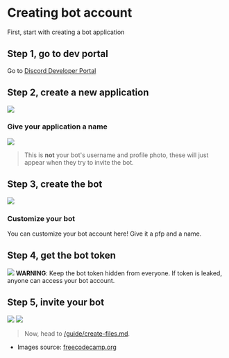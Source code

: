 # Creating bot account
First, start with creating a bot application

## Step 1, go to dev portal
Go to [Discord Developer Portal](https://discord.com/developers/applications)

## Step 2, create a new application
![](https://www.freecodecamp.org/news/content/images/2020/11/image-117.png)
### Give your application a name
![](https://www.freecodecamp.org/news/content/images/2020/11/image-118.png)
> This is **not** your bot's username and profile photo, these will just appear when they try to invite the bot.

## Step 3, create the bot
![](https://www.freecodecamp.org/news/content/images/size/w1000/2020/11/image-119.png)
### Customize your bot
You can customize your bot account here! Give it a pfp and a name.

## Step 4, get the bot token
![](https://www.freecodecamp.org/news/content/images/size/w1000/2020/11/image-122.png)
**WARNING**: Keep the bot token hidden from everyone. If token is leaked, anyone can access your bot account.

## Step 5, invite your bot
![](https://www.freecodecamp.org/news/content/images/size/w1600/2020/11/image-123.png)
![](https://www.freecodecamp.org/news/content/images/size/w1600/2020/11/image-124.png)

> Now, head to [/guide/create-files.md](https://github.com/Darkgoatie/Darkgoatie-s-guide-to-discord.js/blob/main/guide/create-files.md).

- Images source: [freecodecamp.org](https://www.freecodecamp.org/news/create-a-discord-bot-with-python/)
